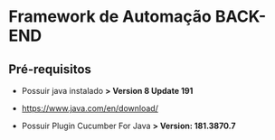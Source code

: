 # Framework de Automação BACK-END #

## Pré-requisitos ##

* Possuir java instalado **> Version 8 Update 191**
* https://www.java.com/en/download/

* Possuir Plugin Cucumber For Java **> Version: 181.3870.7**
